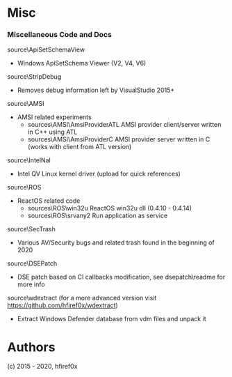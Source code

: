 # Misc

### Miscellaneous Code and Docs


source\ApiSetSchemaView
* Windows ApiSetSchema Viewer (V2, V4, V6)

source\StripDebug
* Removes debug information left by VisualStudio 2015+

source\AMSI
* AMSI related experiments
    * sources\AMSI\AmsiProviderATL 
AMSI provider client/server written in C++ using ATL
    * sources\AMSI\AmsiProviderC
AMSI provider server written in C (works with client from ATL version)

source\IntelNal
* Intel QV Linux kernel driver (upload for quick references)

source\ROS
* ReactOS related code
    * sources\ROS\win32u
 ReactOS win32u dll (0.4.10 - 0.4.14)
    * sources\ROS\srvany2
Run application as service

source\SecTrash
* Various AV/Security bugs and related trash found in the beginning of 2020

source\DSEPatch
* DSE patch based on CI callbacks modification, see dsepatch\readme for more info

source\wdextract (for a more advanced version visit https://github.com/hfiref0x/wdextract)
* Extract Windows Defender database from vdm files and unpack it


# Authors

(c) 2015 - 2020, hfiref0x
